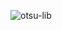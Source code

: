 ![otsu-lib](https://socialify.git.ci/seibaosu/otsu-lib/image?description=1&font=KoHo&forks=1&issues=1&logo=https%3A%2F%2Fi.ibb.co%2FStxFTCx%2F20230910-205116-0000-removebg-preview.png&name=1&owner=1&pattern=Circuit%20Board&pulls=1&stargazers=1&theme=Dark)